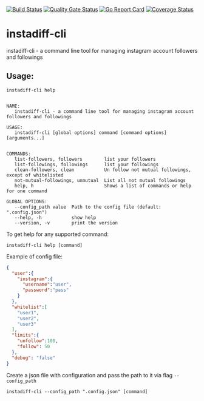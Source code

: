 [![Build Status](https://travis-ci.org/oleg-balunenko/insta-follow-diff.svg?branch=master)](https://travis-ci.org/oleg-balunenko/insta-follow-diff)
[![Quality Gate Status](https://sonarcloud.io/api/project_badges/measure?project=insta-follow-diff&metric=alert_status)](https://sonarcloud.io/dashboard?id=insta-follow-diff)
[![Go Report Card](https://goreportcard.com/badge/github.com/oleg-balunenko/insta-follow-diff)](https://goreportcard.com/report/github.com/oleg-balunenko/insta-follow-diff)
[![Coverage Status](https://coveralls.io/repos/github/oleg-balunenko/insta-follow-diff/badge.svg?branch=dev)](https://coveralls.io/github/oleg-balunenko/insta-follow-diff?branch=dev)
# instadiff-cli

instadiff-cli - a command line tool for managing instagram account followers and followings

## Usage:

```shell script
instadiff-cli help
```

```text

NAME:
   instadiff-cli - a command line tool for managing instagram account followers and followings

USAGE:
   instadiff-cli [global options] command [command options] [arguments...]


COMMANDS:
   list-followers, followers        list your followers
   list-followings, followings      list your followings
   clean-followers, clean           Un follow not mutual followings, except of whitelisted
   not-mutual-followings, unmutual  List all not mutual followings
   help, h                          Shows a list of commands or help for one command

GLOBAL OPTIONS:
   --config_path value  Path to the config file (default: ".config.json")
   --help, -h           show help
   --version, -v        print the version
```

To get help for any supported command:
``` shell script
instadiff-cli help [command]
```

Example of config file:

```json
{
  "user":{
    "instagram":{
      "username":"user",
      "password":"pass"
    }
  },
  "whitelist":[
    "user1",
    "user2",
    "user3"
  ],
  "limits":{
    "unfollow":100,
    "follow": 50
  },
  "debug": "false"
}
```

Create a json file with configuration and pass the path to it via flag `--config_path`
```shell script
instadiff-cli --config_path ".config.json" [command]
```
